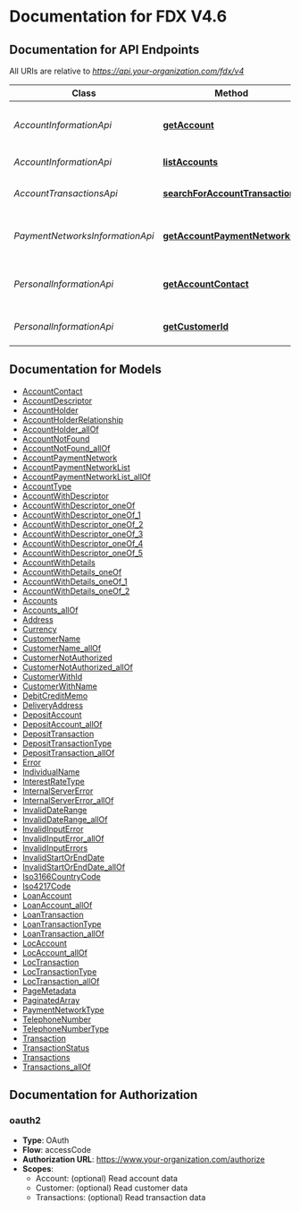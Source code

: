 # Documentation for FDX V4.6

<a name="documentation-for-api-endpoints"></a>
## Documentation for API Endpoints

All URIs are relative to *https://api.your-organization.com/fdx/v4*

| Class | Method | HTTP request | Description |
|------------ | ------------- | ------------- | -------------|
| *AccountInformationApi* | [**getAccount**](Apis/AccountInformationApi.md#getaccount) | **GET** /accounts/{accountId} | Get detailed information for a specific account |
*AccountInformationApi* | [**listAccounts**](Apis/AccountInformationApi.md#listaccounts) | **GET** /accounts | List all accounts |
| *AccountTransactionsApi* | [**searchForAccountTransactions**](Apis/AccountTransactionsApi.md#searchforaccounttransactions) | **GET** /accounts/{accountId}/transactions | Search for account transactions |
| *PaymentNetworksInformationApi* | [**getAccountPaymentNetworks**](Apis/PaymentNetworksInformationApi.md#getaccountpaymentnetworks) | **GET** /accounts/{accountId}/payment-networks | Get payment networks supported by the account |
| *PersonalInformationApi* | [**getAccountContact**](Apis/PersonalInformationApi.md#getaccountcontact) | **GET** /accounts/{accountId}/contact | Get an account's contact information |
*PersonalInformationApi* | [**getCustomerId**](Apis/PersonalInformationApi.md#getcustomerid) | **GET** /customers/current | Get current authenticated customer id |


<a name="documentation-for-models"></a>
## Documentation for Models

 - [AccountContact](./Models/AccountContact.md)
 - [AccountDescriptor](./Models/AccountDescriptor.md)
 - [AccountHolder](./Models/AccountHolder.md)
 - [AccountHolderRelationship](./Models/AccountHolderRelationship.md)
 - [AccountHolder_allOf](./Models/AccountHolder_allOf.md)
 - [AccountNotFound](./Models/AccountNotFound.md)
 - [AccountNotFound_allOf](./Models/AccountNotFound_allOf.md)
 - [AccountPaymentNetwork](./Models/AccountPaymentNetwork.md)
 - [AccountPaymentNetworkList](./Models/AccountPaymentNetworkList.md)
 - [AccountPaymentNetworkList_allOf](./Models/AccountPaymentNetworkList_allOf.md)
 - [AccountType](./Models/AccountType.md)
 - [AccountWithDescriptor](./Models/AccountWithDescriptor.md)
 - [AccountWithDescriptor_oneOf](./Models/AccountWithDescriptor_oneOf.md)
 - [AccountWithDescriptor_oneOf_1](./Models/AccountWithDescriptor_oneOf_1.md)
 - [AccountWithDescriptor_oneOf_2](./Models/AccountWithDescriptor_oneOf_2.md)
 - [AccountWithDescriptor_oneOf_3](./Models/AccountWithDescriptor_oneOf_3.md)
 - [AccountWithDescriptor_oneOf_4](./Models/AccountWithDescriptor_oneOf_4.md)
 - [AccountWithDescriptor_oneOf_5](./Models/AccountWithDescriptor_oneOf_5.md)
 - [AccountWithDetails](./Models/AccountWithDetails.md)
 - [AccountWithDetails_oneOf](./Models/AccountWithDetails_oneOf.md)
 - [AccountWithDetails_oneOf_1](./Models/AccountWithDetails_oneOf_1.md)
 - [AccountWithDetails_oneOf_2](./Models/AccountWithDetails_oneOf_2.md)
 - [Accounts](./Models/Accounts.md)
 - [Accounts_allOf](./Models/Accounts_allOf.md)
 - [Address](./Models/Address.md)
 - [Currency](./Models/Currency.md)
 - [CustomerName](./Models/CustomerName.md)
 - [CustomerName_allOf](./Models/CustomerName_allOf.md)
 - [CustomerNotAuthorized](./Models/CustomerNotAuthorized.md)
 - [CustomerNotAuthorized_allOf](./Models/CustomerNotAuthorized_allOf.md)
 - [CustomerWithId](./Models/CustomerWithId.md)
 - [CustomerWithName](./Models/CustomerWithName.md)
 - [DebitCreditMemo](./Models/DebitCreditMemo.md)
 - [DeliveryAddress](./Models/DeliveryAddress.md)
 - [DepositAccount](./Models/DepositAccount.md)
 - [DepositAccount_allOf](./Models/DepositAccount_allOf.md)
 - [DepositTransaction](./Models/DepositTransaction.md)
 - [DepositTransactionType](./Models/DepositTransactionType.md)
 - [DepositTransaction_allOf](./Models/DepositTransaction_allOf.md)
 - [Error](./Models/Error.md)
 - [IndividualName](./Models/IndividualName.md)
 - [InterestRateType](./Models/InterestRateType.md)
 - [InternalServerError](./Models/InternalServerError.md)
 - [InternalServerError_allOf](./Models/InternalServerError_allOf.md)
 - [InvalidDateRange](./Models/InvalidDateRange.md)
 - [InvalidDateRange_allOf](./Models/InvalidDateRange_allOf.md)
 - [InvalidInputError](./Models/InvalidInputError.md)
 - [InvalidInputError_allOf](./Models/InvalidInputError_allOf.md)
 - [InvalidInputErrors](./Models/InvalidInputErrors.md)
 - [InvalidStartOrEndDate](./Models/InvalidStartOrEndDate.md)
 - [InvalidStartOrEndDate_allOf](./Models/InvalidStartOrEndDate_allOf.md)
 - [Iso3166CountryCode](./Models/Iso3166CountryCode.md)
 - [Iso4217Code](./Models/Iso4217Code.md)
 - [LoanAccount](./Models/LoanAccount.md)
 - [LoanAccount_allOf](./Models/LoanAccount_allOf.md)
 - [LoanTransaction](./Models/LoanTransaction.md)
 - [LoanTransactionType](./Models/LoanTransactionType.md)
 - [LoanTransaction_allOf](./Models/LoanTransaction_allOf.md)
 - [LocAccount](./Models/LocAccount.md)
 - [LocAccount_allOf](./Models/LocAccount_allOf.md)
 - [LocTransaction](./Models/LocTransaction.md)
 - [LocTransactionType](./Models/LocTransactionType.md)
 - [LocTransaction_allOf](./Models/LocTransaction_allOf.md)
 - [PageMetadata](./Models/PageMetadata.md)
 - [PaginatedArray](./Models/PaginatedArray.md)
 - [PaymentNetworkType](./Models/PaymentNetworkType.md)
 - [TelephoneNumber](./Models/TelephoneNumber.md)
 - [TelephoneNumberType](./Models/TelephoneNumberType.md)
 - [Transaction](./Models/Transaction.md)
 - [TransactionStatus](./Models/TransactionStatus.md)
 - [Transactions](./Models/Transactions.md)
 - [Transactions_allOf](./Models/Transactions_allOf.md)


<a name="documentation-for-authorization"></a>
## Documentation for Authorization

<a name="oauth2"></a>
### oauth2

- **Type**: OAuth
- **Flow**: accessCode
- **Authorization URL**: https://www.your-organization.com/authorize
- **Scopes**: 
  - Account: (optional) Read account data
  - Customer: (optional) Read customer data
  - Transactions: (optional) Read transaction data

